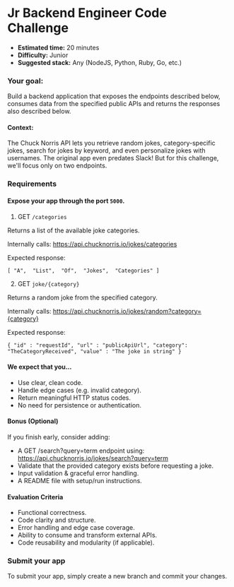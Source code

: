 # Jr Backend Engineer Code Challenge

- **Estimated time:** 20 minutes
- **Difficulty:** Junior
- **Suggested stack:** Any (NodeJS, Python, Ruby, Go, etc.)

### Your goal:

Build a backend application that
exposes the endpoints described below, consumes data from the specified public APIs and returns the responses also described below.

#### Context: 
The Chuck Norris API lets you retrieve random jokes, category-specific jokes, search for jokes
by keyword, and even personalize jokes with usernames. The original app even predates Slack!
But for this challenge, we'll focus only on two endpoints.

### Requirements

#### Expose your app through the port `5000`.

1. GET `/categories`

Returns a list of the available joke categories.

Internally calls:
https://api.chucknorris.io/jokes/categories

Expected response:

`
[
    "A", 
    "List", 
    "Of", 
    "Jokes", 
    "Categories"
]
`

2. GET `joke/{category}`

Returns a random joke from the specified category.

Internally calls:
https://api.chucknorris.io/jokes/random?category={category}

Expected response:

`{
    "id" : "requestId",
    "url" : "publicApiUrl",
    "category": "TheCategoryReceived",
    "value" : "The joke in string"
}`

#### We expect that you...

* Use clear, clean code.
* Handle edge cases (e.g. invalid category).
* Return meaningful HTTP status codes.
* No need for persistence or authentication.

#### Bonus (Optional)

If you finish early, consider adding:
* A GET /search?query=term endpoint using:
https://api.chucknorris.io/jokes/search?query=term
* Validate that the provided category exists before requesting a joke.
* Input validation & graceful error handling.
* A README file with setup/run instructions.

#### Evaluation Criteria
* Functional correctness.
* Code clarity and structure.
* Error handling and edge case coverage.
* Ability to consume and transform external APIs.
* Code reusability and modularity (if applicable).

### Submit your app
To submit your app, simply create a new branch and commit your changes.
